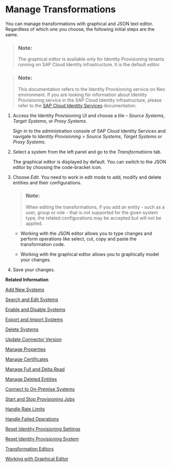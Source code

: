 <!-- loio2d0fbe58af18418cac0b8a4a2c66c386 -->

# Manage Transformations

You can manage transformations with graphical and JSON text editor. Regardless of which one you choose, the following initial steps are the same.

> ### Note:  
> The graphical editor is available only for Identity Provisioning tenants running on SAP Cloud Identity infrastructure. It is the default editor.

> ### Note:  
> This documentation refers to the Identity Provisioning service on Neo environment. If you are looking for information about Identity Provisioning service in the SAP Cloud Identity infrastructure, please refer to the [SAP Cloud Identity Services](https://help.sap.com/docs/identity-authentication/identity-authentication/what-is-identity-authentication?version=Cloud) documentation.

1.  Access the Identity Provisioning UI and choose a tile – *Source Systems*, *Target Systems*, or *Proxy Systems*.

    Sign in to the administration console of SAP Cloud Identity Services and navigate to *Identity Provisioning* \> *Source Systems*, *Target Systems* or *Proxy Systems*.

2.  Select a system from the left panel and go to the *Transformations* tab.

    The graphical editor is displayed by default. You can switch to the JSON editor by choosing the code-bracket icon.

3.  Choose *Edit*. You need to work in edit mode to add, modify and delete entities and their configurations.

    > ### Note:  
    > When editing the transformations, if you add an entity - such as a user, group or role - that is not supported for the given system type, the related configurations may be accepted but will not be applied.

    -   Working with the JSON editor allows you to type changes and perform operations like select, cut, copy and paste the transformation code.

    -   Working with the graphical editor allows you to graphically model your changes.


4.  Save your changes.


**Related Information**  


[Add New Systems](add-new-systems-bd214dc.md "You can add source, target, and proxy systems for your provisioning scenarios.")

[Search and Edit Systems](search-and-edit-systems-68a02be.md "You can search and edit source, target, and proxy systems in the Identity Provisioning user interface.")

[Enable and Disable Systems](enable-and-disable-systems-89da372.md "You can enable and disable source and target systems in Identity Provisioning.")

[Export and Import Systems](export-and-import-systems-1de7de0.md "You can export and import source, target and proxy systems in Identity Provisioning.")

[Delete Systems](delete-systems-3a37213.md "You can delete a source, target, or proxy system from Identity Provisioning.")

[Update Connector Version](update-connector-version-8558733.md "Update a connector version to allow your provisioning system to use a new API.")

[Manage Properties](manage-properties-4e2bc9d.md "You can add, delete and modify properties for a system in Identity Provisioning.")

[Manage Certificates](manage-certificates-86d06a0.md "Identity Provisioning supports certificate-based authentication for secure communication with the provisioning systems (connectors) provided by the service.")

[Manage Full and Delta Read](manage-full-and-delta-read-b7f817c.md "When you set up your systems and start a scheduled provisioning task, the standard behavior of the process reads all the entities from the source system. This mode prevents data loss and always keeps your target system synchronized with the source. However, it may take a long time for every job to be executed.")

[Manage Deleted Entities](manage-deleted-entities-3d6bdf1.md "Manage deletion of entities (users or groups) in the target system after they have been deleted from the source system.")

[Connect to On-Premise Systems](connect-to-on-premise-systems-3f1cac2.md "Set up the connection to on-premise systems when your Identity Provisioning bundle or standalone tenant is running on the infrastructure of SAP Cloud Identity Services.")

[Start and Stop Provisioning Jobs](start-and-stop-provisioning-jobs-531a261.md "You can start and stop a provisioning job from the Identity Provisioning user interface (UI) or from an API client by using the Identity Provisioning tenant admin API.")

[Handle Rate Limits](handle-rate-limits-15f7f23.md "Identity Provisioning APIs implement rate limits to control the number of incoming requests for a given time.")

[Handle Failed Operations](handle-failed-operations-0382a0c.md "In certain cases, you can set a retry for a failed operation due to an occurred exception.")

[Reset Identity Provisioning Settings](reset-identity-provisioning-settings-8c7ba9a.md "Resetting your provisioning settings will delete all provisioning systems configured for your tenant, along with the related job execution logs.")

[Reset Identity Provisioning System](reset-identity-provisioning-system-0bc1e53.md "Resetting an Identity Provisioning system (source or target) deletes all Identity Provisioning operational data.")

[Transformation Editors](../transformation-editors-9ea770b.md "Identity Provisioning provides graphical and JSON text editor for managing provisioning system transformations.")

[Working with Graphical Editor](working-with-graphical-editor-a985398.md "You can create, update and delete entities and their attribute mappings with a handy and easy to use graphical editor. It provides typical operations for an editor, like adding new data, editing and deleting existing data and saving changes. And what's more, it brings improved user experience, requires less typing and more choosing from a list of prefilled values.")

